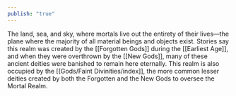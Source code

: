 ```yaml
---
publish: "true"
---
```


The land, sea, and sky, where mortals live out the entirety of their lives—the plane where the majority of all material beings and objects exist. Stories say this realm was created by the [[Forgotten Gods]] during the [[Earliest Age]], and when they were overthrown by the [[New Gods]], many of these ancient deities were banished to remain here eternally. This realm is also occupied by the [[Gods/Faint Divinities/index]], the more common lesser deities created by both the Forgotten and the New Gods to oversee the Mortal Realm.